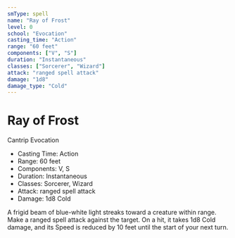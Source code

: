 ```yaml
---
smType: spell
name: "Ray of Frost"
level: 0
school: "Evocation"
casting_time: "Action"
range: "60 feet"
components: ["V", "S"]
duration: "Instantaneous"
classes: ["Sorcerer", "Wizard"]
attack: "ranged spell attack"
damage: "1d8"
damage_type: "Cold"
---
```


# Ray of Frost
Cantrip Evocation

- Casting Time: Action
- Range: 60 feet
- Components: V, S
- Duration: Instantaneous
- Classes: Sorcerer, Wizard
- Attack: ranged spell attack
- Damage: 1d8 Cold

A frigid beam of blue-white light streaks toward a creature within range. Make a ranged spell attack against the target. On a hit, it takes 1d8 Cold damage, and its Speed is reduced by 10 feet until the start of your next turn.
